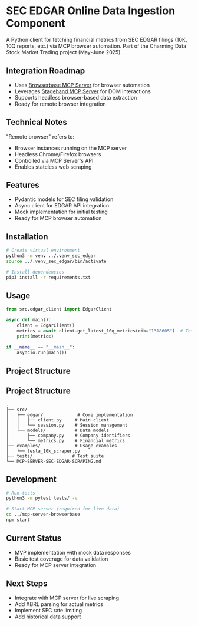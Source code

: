 # SEC EDGAR Online Data Ingestion Component

A Python client for fetching financial metrics from SEC EDGAR filings (10K, 10Q reports, etc.) via MCP browser automation.
Part of the Charming Data Stock Market Trading project (May-June 2025).

## Integration Roadmap
- Uses [Browserbase MCP Server](https://github.com/browserbase/mcp-server-browserbase) for browser automation
- Leverages [Stagehand MCP Server](https://github.com/browserbase/mcp-server-browserbase/tree/main/stagehand) for DOM interactions
- Supports headless browser-based data extraction
- Ready for remote browser integration

## Technical Notes
"Remote browser" refers to:
- Browser instances running on the MCP server
- Headless Chrome/Firefox browsers
- Controlled via MCP Server's API
- Enables stateless web scraping

## Features
- Pydantic models for SEC filing validation
- Async client for EDGAR API integration
- Mock implementation for initial testing
- Ready for MCP browser automation

## Installation

```bash
# Create virtual environment
python3 -m venv ../.venv_sec_edgar
source ../.venv_sec_edgar/bin/activate

# Install dependencies
pip3 install -r requirements.txt
```

## Usage

```python
from src.edgar_client import EdgarClient

async def main():
    client = EdgarClient()
    metrics = await client.get_latest_10q_metrics(cik="1318605")  # Tesla
    print(metrics)

if __name__ == "__main__":
    asyncio.run(main())
```

## Project Structure
## Project Structure
```
.
├── src/
│   ├── edgar/             # Core implementation
│   │   ├── client.py     # Main client
│   │   └── session.py    # Session management
│   └── models/           # Data models
│       ├── company.py    # Company identifiers
│       └── metrics.py    # Financial metrics
├── examples/             # Usage examples
│   └── tesla_10k_scraper.py
├── tests/               # Test suite
└── MCP-SERVER-SEC-EDGAR-SCRAPING.md
```

## Development

```bash
# Run tests
python3 -m pytest tests/ -v

# Start MCP server (required for live data)
cd ../mcp-server-browserbase
npm start
```

## Current Status
- MVP implementation with mock data responses
- Basic test coverage for data validation
- Ready for MCP server integration

## Next Steps
- Integrate with MCP server for live scraping
- Add XBRL parsing for actual metrics
- Implement SEC rate limiting
- Add historical data support
